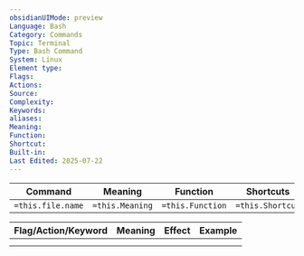 ```yaml
---
obsidianUIMode: preview
Language: Bash
Category: Commands
Topic: Terminal
Type: Bash Command
System: Linux
Element type: 
Flags: 
Actions: 
Source: 
Complexity: 
Keywords: 
aliases: 
Meaning: 
Function: 
Shortcut: 
Built-in: 
Last Edited: 2025-07-22
---
```


| Command           | Meaning         | Function         | Shortcuts        |
| ----------------- | --------------- | ---------------- | ---------------- |
| `=this.file.name` | `=this.Meaning` | `=this.Function` | `=this.Shortcut` |

| Flag/Action/Keyword | Meaning | Effect | Example |
| ------------------- | ------- | ------ | ------- |
|                     |         |        |         |
|                     |         |        |         |
